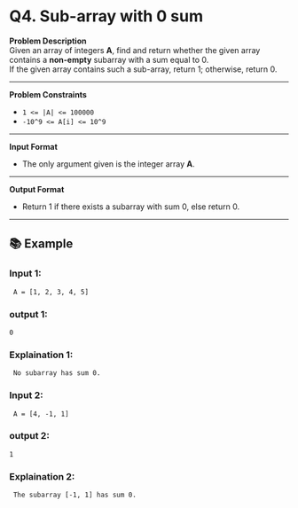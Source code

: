 # Q4. Sub-array with 0 sum

**Problem Description**  
Given an array of integers **A**, find and return whether the given array contains a **non-empty** subarray with a sum equal to 0.  
If the given array contains such a sub-array, return 1; otherwise, return 0.

---

**Problem Constraints**
- `1 <= |A| <= 100000`
- `-10^9 <= A[i] <= 10^9`

---

**Input Format**
- The only argument given is the integer array **A**.

---

**Output Format**
- Return 1 if there exists a subarray with sum 0, else return 0.

---

## 📚 Example

### Input 1:
```plaintext
 A = [1, 2, 3, 4, 5]
```
### output 1:
```plaintext
0
```
### Explaination 1:
```plaintext
 No subarray has sum 0.
```
### Input 2:
```plaintext
 A = [4, -1, 1]
```
### output 2:
```plaintext
1
```
### Explaination 2:
```plaintext
 The subarray [-1, 1] has sum 0.
```
